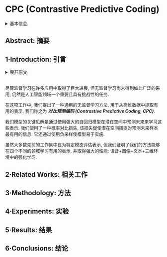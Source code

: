 # CPC (Contrastive Predictive Coding)

<details>
<summary>基本信息</summary>

- 标题: "Representation Learning with Contrastive Predictive Coding"
- 作者:
  - 01 Aaron van den Oord (DeepMind)
  - 02 Yazhe Li (DeepMind)
  - 03 Oriol Vinyals (DeepMind)
- 链接:
  - [ArXiv](https://arxiv.org/abs/1807.03748)
  - [Publication]()
  - [Github]()
  - [Demo]()
- 文件:
  - [ArXiv](_PDF/1807.03748v2__CPC__Representation_Learning_with_Contrastive_Predictive_Coding.pdf)
  - [Publication] #TODO

</details>

## Abstract: 摘要

## 1·Introduction: 引言

<details>
<summary>展开原文</summary>

While supervised learning has enabled great progress in many applications, unsupervised learning has not seen such widespread adoption, and remains an important and challenging endeavor for artificial intelligence.
In this work, we propose a universal unsupervised learning approach to extract useful representations from high-dimensional data, which we call ***Contrastive Predictive Coding***.
The key insight of our model is to learn such representations by predicting the future in latent space by using powerful autoregressive models.
We use a probabilistic contrastive loss which induces the latent space to capture information that is maximally useful to predict future samples.
It also makes the model tractable by using negative sampling.
While most prior work has focused on evaluating representations for a particular modality, we demonstrate that our approach is able to learn useful representations achieving strong performance on four distinct domains: speech, images, text and reinforcement learning in 3D environments.

</details>
<br>

尽管监督学习在许多应用中取得了巨大进展, 但无监督学习尚未得到如此广泛的采用, 仍然是人工智能领域一个重要且具有挑战性的任务.

在这项工作中, 我们提出了一种通用的无监督学习方法, 用于从高维数据中提取有用的表示, 我们称之为 ***对比预测编码 (Contrastive Predictive Coding, CPC)***.

我们模型的关键见解是通过使用强大的自回归模型在潜在空间中预测未来来学习这些表示.
我们使用了一种概率对比损失, 该损失促使潜在空间捕捉对预测未来样本最有用的信息.
它还通过使用负采样使模型易于实施.

虽然大多数先前的工作集中在为特定模态评估表示, 但我们证明了我们的方法能够在四个不同的领域学习有用的表示, 并取得强大的性能: 语音+图像+文本+三维环境中的强化学习.

## 2·Related Works: 相关工作

## 3·Methodology: 方法

## 4·Experiments: 实验

## 5·Results: 结果

## 6·Conclusions: 结论
